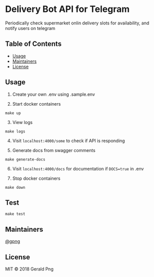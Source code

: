 # Delivery Bot API for Telegram

Periodically check supermarket onlin delivery slots for availability, and notify users on telegram

## Table of Contents

- [Usage](#usage)
- [Maintainers](#maintainers)
- [License](#license)

## Usage

1. Create your own .env using .sample.env

2. Start docker containers

```
make up
```

3. View logs

```
make logs
```

4. Visit `localhost:4000/some` to check if API is responding

5. Generate docs from swagger comments

```
make generate-docs
```

6. Visit `localhost:4000/docs` for documentation if `DOCS=true` in .env

7. Stop docker containers

```
make down
```

## Test

```
make test
```

## Maintainers

[@gpng](https://github.com/gpng)

## License

MIT © 2018 Gerald Png
